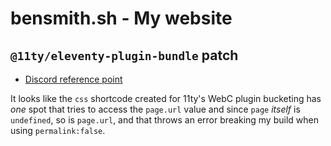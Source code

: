 # bensmith.sh - My website

## `@11ty/eleventy-plugin-bundle` patch

- [Discord reference point](https://discordapp.com/channels/741017160297611315/1106414159157014529/1106414159157014529)

It looks like the `css` shortcode created for 11ty's WebC plugin bucketing has _one_ spot that tries to access the `page.url` value and since `page` _itself_ is `undefined`, so is `page.url`, and that throws an error breaking my build when using `permalink:false`.
